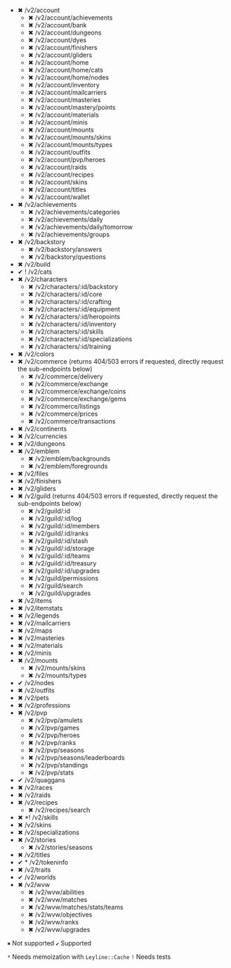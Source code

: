 - ✖ /v2/account
  - ✖ /v2/account/achievements
  - ✖ /v2/account/bank
  - ✖ /v2/account/dungeons
  - ✖ /v2/account/dyes
  - ✖ /v2/account/finishers
  - ✖ /v2/account/gliders
  - ✖ /v2/account/home
  - ✖ /v2/account/home/cats
  - ✖ /v2/account/home/nodes
  - ✖ /v2/account/inventory
  - ✖ /v2/account/mailcarriers
  - ✖ /v2/account/masteries
  - ✖ /v2/account/mastery/points
  - ✖ /v2/account/materials
  - ✖ /v2/account/minis
  - ✖ /v2/account/mounts
  - ✖ /v2/account/mounts/skins
  - ✖ /v2/account/mounts/types
  - ✖ /v2/account/outfits
  - ✖ /v2/account/pvp/heroes
  - ✖ /v2/account/raids
  - ✖ /v2/account/recipes
  - ✖ /v2/account/skins
  - ✖ /v2/account/titles
  - ✖ /v2/account/wallet
- ✖ /v2/achievements
  - ✖ /v2/achievements/categories
  - ✖ /v2/achievements/daily
  - ✖ /v2/achievements/daily/tomorrow
  - ✖ /v2/achievements/groups
- ✖ /v2/backstory
  - ✖ /v2/backstory/answers
  - ✖ /v2/backstory/questions
- ✖ /v2/build
- ✔ ! /v2/cats
- ✖ /v2/characters
  - ✖ /v2/characters/:id/backstory
  - ✖ /v2/characters/:id/core
  - ✖ /v2/characters/:id/crafting
  - ✖ /v2/characters/:id/equipment
  - ✖ /v2/characters/:id/heropoints
  - ✖ /v2/characters/:id/inventory
  - ✖ /v2/characters/:id/skills
  - ✖ /v2/characters/:id/specializations
  - ✖ /v2/characters/:id/training
- ✖ /v2/colors
- ✖ /v2/commerce (returns 404/503 errors if requested, directly request the sub-endpoints below)
  - ✖ /v2/commerce/delivery
  - ✖ /v2/commerce/exchange
  - ✖ /v2/commerce/exchange/coins
  - ✖ /v2/commerce/exchange/gems
  - ✖ /v2/commerce/listings
  - ✖ /v2/commerce/prices
  - ✖ /v2/commerce/transactions
- ✖ /v2/continents
- ✖ /v2/currencies
- ✖ /v2/dungeons
- ✖ /v2/emblem
  - ✖ /v2/emblem/backgrounds
  - ✖ /v2/emblem/foregrounds
- ✖ /v2/files
- ✖ /v2/finishers
- ✖ /v2/gliders
- ✖ /v2/guild (returns 404/503 errors if requested, directly request the sub-endpoints below)
  - ✖ /v2/guild/:id
  - ✖ /v2/guild/:id/log
  - ✖ /v2/guild/:id/members
  - ✖ /v2/guild/:id/ranks
  - ✖ /v2/guild/:id/stash
  - ✖ /v2/guild/:id/storage
  - ✖ /v2/guild/:id/teams
  - ✖ /v2/guild/:id/treasury
  - ✖ /v2/guild/:id/upgrades
  - ✖ /v2/guild/permissions
  - ✖ /v2/guild/search
  - ✖ /v2/guild/upgrades
- ✖ /v2/items
- ✖ /v2/itemstats
- ✖ /v2/legends
- ✖ /v2/mailcarriers
- ✖ /v2/maps
- ✖ /v2/masteries
- ✖ /v2/materials
- ✖ /v2/minis
- ✖ /v2/mounts
  - ✖ /v2/mounts/skins
  - ✖ /v2/mounts/types
- ✔ /v2/nodes
- ✖ /v2/outfits
- ✖ /v2/pets
- ✖ /v2/professions
- ✖ /v2/pvp
  - ✖ /v2/pvp/amulets
  - ✖ /v2/pvp/games
  - ✖ /v2/pvp/heroes
  - ✖ /v2/pvp/ranks
  - ✖ /v2/pvp/seasons
  - ✖ /v2/pvp/seasons/leaderboards
  - ✖ /v2/pvp/standings
  - ✖ /v2/pvp/stats
- ✔ /v2/quaggans
- ✖ /v2/races
- ✖ /v2/raids
- ✖ /v2/recipes
  - ✖ /v2/recipes/search
- ✖ \*! /v2/skills
- ✖ /v2/skins
- ✖ /v2/specializations
- ✖ /v2/stories
  - ✖ /v2/stories/seasons
- ✖ /v2/titles
- ✔ \* /v2/tokeninfo
- ✖ /v2/traits
- ✔ /v2/worlds
- ✖ /v2/wvw
  - ✖ /v2/wvw/abilities
  - ✖ /v2/wvw/matches
  - ✖ /v2/wvw/matches/stats/teams
  - ✖ /v2/wvw/objectives
  - ✖ /v2/wvw/ranks
  - ✖ /v2/wvw/upgrades

`✖` Not supported
`✔` Supported

`*` Needs memoization with `Leyline::Cache`
`!` Needs tests
